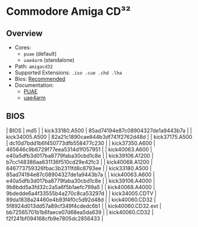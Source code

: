 # Commodore Amiga CD³²

## Overview

- Cores:
  - `puae` (default)
  - `uae4arm` (standalone)
- Path: `amigacd32`
- Supported Extensions: `.iso .cue .chd .lha`
- Bios: [Recommended](#bios)
- Documentation:
  - [PUAE](https://docs.libretro.com/library/puae/)
  - [uae4arm](https://github.com/Chips-fr/uae4arm-rpi#readme)

## BIOS

| BIOS               | md5                              |
| kick33180.A500     | 85ad74194e87c08904327de1a9443b7a |
| kick34005.A500     | 82a21c1890cae844b3df741f2762d48d |
| kick37175.A500     | dc10d7bdd1b6f450773dfb558477c230 |
| kick37350.A600     | 465646c9b6729f77eea5314d1f057951 |
| kick40063.A600     | e40a5dfb3d017ba8779faba30cbd1c8e |
| kick39106.A1200    | b7cc148386aa631136f510cd29e42fc3 |
| kick40068.A1200    | 646773759326fbac3b2311fd8c8793ee |
| kick33180.A500     | 85ad74194e87c08904327de1a9443b7a |
| kick40063.A600     | e40a5dfb3d017ba8779faba30cbd1c8e |
| kick39106.A4000    | 9b8bdd5a3fd32c2a5a6f5b1aefc799a5 |
| kick40068.A4000    | 9bdedde6a4f33555b4a270c8ca53297d |
| kick34005.CDTV     | 89da1838a24460e4b93f4f0c5d92d48d |
| kick40060.CD32     | 5f8924d013dd57a89cf349f4cdedc6b1 |
| kick40060.CD32.ext | bb72565701b1b6faece07d68ea5da639 |
| kick40060.CD32     | f2f241bf094168cfb9e7805dc2856433 |
